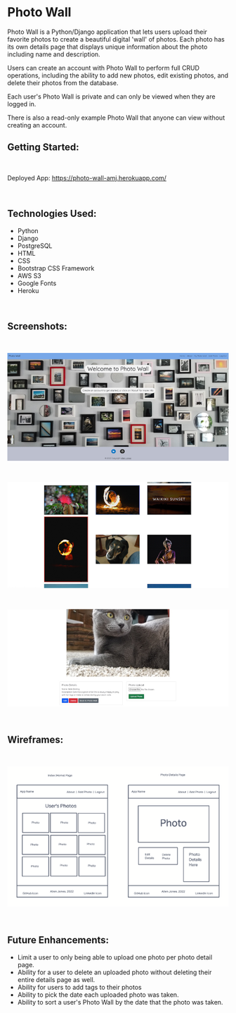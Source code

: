 # Photo Wall

Photo Wall is a Python/Django application that lets users upload their favorite photos to create a beautiful digital 'wall' of photos. Each photo has its own details page that displays unique information about the photo including name and description.

Users can create an account with Photo Wall to perform full CRUD operations, including the ability to add new photos, edit existing photos, and delete their photos from the database.

Each user's Photo Wall is private and can only be viewed when they are logged in.

There is also a read-only example Photo Wall that anyone can view without creating an account.
<br>

## Getting Started:

<br>

Deployed App: https://photo-wall-amj.herokuapp.com/



<br>

## Technologies Used:

- Python
- Django
- PostgreSQL
- HTML
- CSS
- Bootstrap CSS Framework
- AWS S3
- Google Fonts
- Heroku

<br>

## Screenshots:

<br>

![screenshot1](/main_app/static/images/screenshot1.jpg)

<br>

![screenshot1](/main_app/static/images/screenshot2.jpg)

<br>

![screenshot1](/main_app/static/images/screenshot3.jpg)

<br>

## Wireframes:

<br>

![wireframe1](/main_app/static/images/photowallwireframes.png)

<br>

## Future Enhancements:

- Limit a user to only being able to upload one photo per photo detail page.
- Ability for a user to delete an uploaded photo without deleting their entire details page as well.
- Ability for users to add tags to their photos
- Ability to pick the date each uploaded photo was taken.
- Ability to sort a user's Photo Wall by the date that the photo was taken.